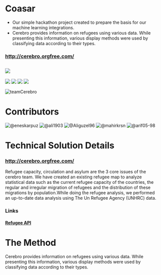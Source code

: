 # Coasar
- Our simple hackathon project created to prepare the basis for our machine learning integrations.
- Cerebro provides information on refugees using various data. While presenting this information, various display methods were used by classifying data according to their types. 
### http://cerebro.orgfree.com/
![](https://raw.githubusercontent.com/cerebrov/refugee-analyze/master/gif/ezgif.com-video-to-gif.gif)
--------------
![](https://img.shields.io/github/tag/pandao/editor.md.svg) ![](https://img.shields.io/github/release/pandao/editor.md.svg) ![](https://img.shields.io/github/issues/pandao/editor.md.svg) ![](https://img.shields.io/bower/v/editor.md.svg)

![teamCerebro](https://user-images.githubusercontent.com/56802853/96052506-6520ff80-0e86-11eb-9fac-4b1339742ca6.PNG)

# Contributors 

![@eneskarpuz](https://github.com/eneskarpuz)
![@ali1903](https://github.com/ali1903)
![@Aliguzel96](https://github.com/Aliguzel96)
![@mahirkrsn](https://github.com/mahirkrsn)
![@arif05-98](https://github.com/arif05-98)

# Technical Solution Details
### http://cerebro.orgfree.com/
Refugee capacity, circulation and asylum are the 3 core issues of the cerebro team. We have created an existing refugee map to analyze statistical data such as the current refugee capacity of the countries, the regular and irregular migration of refugees and the distribution of these migrations by population.While doing the refugee analysis, we performed an up-to-date data analysis using The Un Refugee Agency (UNHRC) data. 

### Links
#### [Refugee API](https://app.sheetlabs.com/#/services/doc/CERE/REFAPI#examples)

# The Method
Cerebro provides information on refugees using various data. While presenting this information, various display methods were used by classifying data according to their types. 
